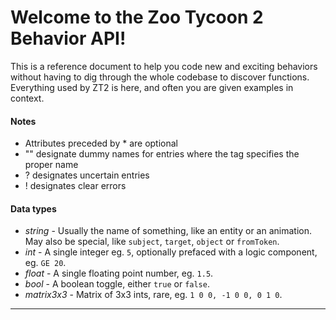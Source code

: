 # Welcome to the Zoo Tycoon 2 Behavior API!

This is a reference document to help you code new and exciting behaviors without having to dig through the whole codebase to discover functions. Everything used by ZT2 is here, and often you are given examples in context.

#### Notes

- Attributes preceded by * are optional
- "" designate dummy names for entries where the tag specifies the proper name
- ? designates uncertain entries
- ! designates clear errors

#### Data types

- _string_ - Usually the name of something, like an entity or an animation. May also be special, like `subject`, `target`, `object` or `fromToken`.
- _int_ - A single integer eg. `5`, optionally prefaced with a logic component, eg. `GE 20`.
- _float_ - A single floating point number, eg. `1.5`.
- _bool_ - A boolean toggle, either `true` or `false`.
- _matrix3x3_ - Matrix of 3x3 ints, rare, eg. `1 0 0, -1 0 0, 0 1 0`.

---
